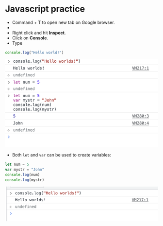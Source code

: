 # Javascript practice

* Command + T to open new tab on Google browser.
*
* Right click and hit **Inspect**.
* Click on **Console**.
* Type

```javascript
console.log("Hello world!")
```


  ![var-log](/assets/var-log.png)

* Both `let` and `var` can be used to create variables:

```javascript
let num = 5
var mystr = "John"
console.log(num)
console.log(mystr)
```

![console-log](/assets/console-log.png)
